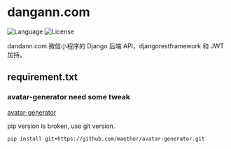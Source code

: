 # dangann.com
![Language](https://img.shields.io/badge/language-Python-blue.svg?style=flat-square) ![License](https://img.shields.io/badge/license-MIT-blue.svg?style=flat-square)


dandann.com 微信小程序的 Django 后端 API，djangorestframework 和 JWT 加持。

## requirement.txt

### avatar-generator need some tweak

[avatar-generator](https://github.com/maethor/avatar-generator)

pip version is broken, use git version.

```shell
pip install git+https://github.com/maethor/avatar-generator.git
```

